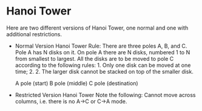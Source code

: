 # Hanoi Tower
Here are two different versions of Hanoi Tower, one normal and one with additional restrictions.

* Normal Version Hanoi Tower
    Rule: There are three poles A, B, and C. Pole A has N disks on it.
          On pole A there are N disks, numbered 1 to N from smallest to largest.
          All the disks are to be moved to pole C according to the following rules:
          1. Only one disk can be moved at one time; 2.
          2. The larger disk cannot be stacked on top of the smaller disk.
          
    A pole (start) B pole (middle) C pole (destination)

* Restricted Version Hanoi Tower
  Note the following: Cannot move across columns, i.e. there is no A→C or C→A mode.
